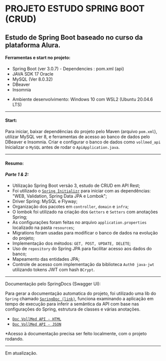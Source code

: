 # PROJETO ESTUDO SPRING BOOT (CRUD)

## Estudo de Spring Boot baseado no curso da plataforma Alura.

#### Ferramentas e start no projeto:

- Spring Boot (ver 3.0.7) - Dependencies : pom.xml (api)
- JAVA SDK 17 Oracle
- MySQL (Ver 8.0.32)
- DBeaver
- Insomnia

* Ambiente desenvolvimento: Windows 10 com WSL2 (Ubuntu 20.04.6 LTS)

------------

#### Start:

Para iniciar, baixar dependências do projeto pelo Maven (arquivo `pom.xml`), utilizar MySQL ver 8, e ferramentas
de acesso ao banco de dados pelo DBeaver e Insomnia.
Criar e configurar o banco de dados como `vollmed_api`
Inicializar o `MySQL` antes de rodar o `ApiApplication.java`.

-------------

#### Resumo:

#### _Parte 1 & 2:_

- Utilização Spring Boot versão 3, estudo de CRUD em API Rest;
- Foi utilizado o <a href="https://start.spring.io/" target="_blank">`Spring Initializr`</a> para iniciar com as
  dependências: "WEB, Validation, Spring Data JPA e Lombok";
- Driver Spring: MySQL e Flyway;
- Organização dos pacotes em `controller`, `domain` e `infra`;
- O lombok foi utilizado na criação dos `Getters` e `Setters` com anotações Spring;
- As configurações foram feitas no arquivo `application.properties` localizado na pasta `resources`;
- Migrations foram usadas para modificar o banco de dados na evolução do projeto;
- Implementação dos métodos: `GET, POST, UPDATE, DELETE`;
- Uso de `repository` do Spring JPA para facilitar acesso aos dados do banco;
- Mapeamento das entidades JPA;
- Controle de acesso com implementação da biblioteca `Auth0 java-jwt` utilizando tokens JWT com hash `BCrypt`.

---
Documentação pelo SpringDocs (Swagger UI): <br>

Para gerar a documentação automatica do projeto, foi utilizado uma lib do `Spring`
chamado <a href="https://springdoc.org/" target="_blank">`SpringDoc (link)`</a>, funciona
examinando a aplicação em tempo de execução para inferir a semântica da API com base nas configurações do Spring,
estrutura de classes e várias anotações.

- <a href="http://localhost:8080/swagger-ui/index.html" target="_blank">`Doc VollMed API - HTML`</a> <br>
- <a href="http://localhost:8080/v3/api-docs" target="_blank">`Doc VollMed API - JSON`</a>

*Acesso à documentação precisa ser feito localmente, com o projeto rodando.

---
Em atualização.
